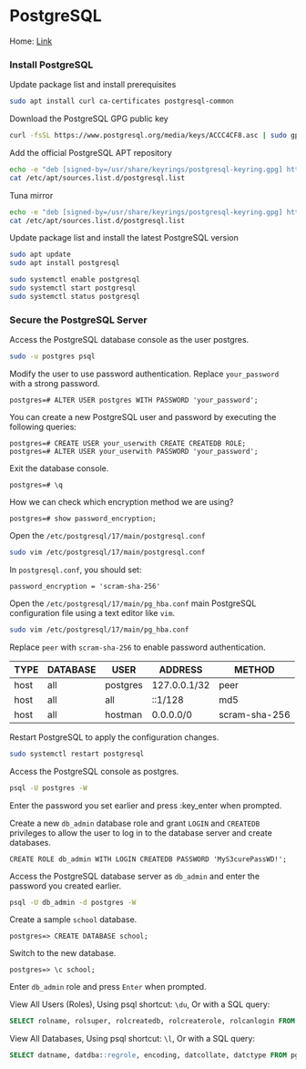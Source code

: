 # PostgreSQL         
Home: [Link](https://www.postgresql.org/)                   
### Install PostgreSQL       
Update package list and install prerequisites            
```sh
sudo apt install curl ca-certificates postgresql-common
```
Download the PostgreSQL GPG public key              
```sh
curl -fsSL https://www.postgresql.org/media/keys/ACCC4CF8.asc | sudo gpg --dearmor -o /usr/share/keyrings/postgresql-keyring.gpg
```
Add the official PostgreSQL APT repository            
```sh
echo -e "deb [signed-by=/usr/share/keyrings/postgresql-keyring.gpg] https://apt.postgresql.org/pub/repos/apt $(lsb_release -sc)-pgdg main" | sudo tee /etc/apt/sources.list.d/postgresql.list
cat /etc/apt/sources.list.d/postgresql.list
```
Tuna mirror          
```sh
echo -e "deb [signed-by=/usr/share/keyrings/postgresql-keyring.gpg] https://mirrors.tuna.tsinghua.edu.cn/postgresql/repos/apt/ $(lsb_release -sc)-pgdg main" | sudo tee /etc/apt/sources.list.d/postgresql.list
cat /etc/apt/sources.list.d/postgresql.list
```
Update package list and install the latest PostgreSQL version        
```sh
sudo apt update
sudo apt install postgresql
```
```sh
sudo systemctl enable postgresql
sudo systemctl start postgresql
sudo systemctl status postgresql
```
### Secure the PostgreSQL Server           
Access the PostgreSQL database console as the user postgres.          
```sh
sudo -u postgres psql
```
Modify the user to use password authentication. Replace `your_password` with a strong password.         
```
postgres=# ALTER USER postgres WITH PASSWORD 'your_password';
```
You can create a new PostgreSQL user and password by executing the following queries:         
```
postgres=# CREATE USER your_userwith CREATE CREATEDB ROLE;
postgres=# ALTER USER your_userwith PASSWORD 'your_password';
```
Exit the database console.          
```
postgres=# \q
```
How we can check which encryption method we are using?         
```
postgres=# show password_encryption;
```
Open the `/etc/postgresql/17/main/postgresql.conf`         
```sh
sudo vim /etc/postgresql/17/main/postgresql.conf
```
In `postgresql.conf`, you should set:         
```
password_encryption = 'scram-sha-256'
```
Open the `/etc/postgresql/17/main/pg_hba.conf` main PostgreSQL configuration file using a text editor like `vim`.        
```sh
sudo vim /etc/postgresql/17/main/pg_hba.conf
```

Replace `peer` with `scram-sha-256` to enable password authentication.        

| TYPE | DATABASE | USER     | ADDRESS       | METHOD        |
| ---- | -------- | -------- | ------------- | ------------- |
| host | all      | postgres | 127.0.0.1/32  | peer          |
| host | all      | all      | ::1/128       | md5           |
| host | all      | hostman  | 0.0.0.0/0     | scram-sha-256 |

Restart PostgreSQL to apply the configuration changes.          
```sh
sudo systemctl restart postgresql
```
Access the PostgreSQL console as postgres.        
```sh
psql -U postgres -W
```
Enter the password you set earlier and press :key_enter when prompted.         

Create a new `db_admin` database role and grant `LOGIN` and `CREATEDB` privileges to allow the user to log in to the database server and create databases.           
```
CREATE ROLE db_admin WITH LOGIN CREATEDB PASSWORD 'MyS3curePassWD!';
```
Access the PostgreSQL database server as `db_admin` and enter the password you created earlier.         
```sh
psql -U db_admin -d postgres -W
```
Create a sample `school` database.          
```
postgres=> CREATE DATABASE school;
```
Switch to the new database.        
```
postgres=> \c school;           
```
Enter `db_admin` role and press `Enter` when prompted.         

View All Users (Roles), Using psql shortcut: `\du`, Or with a SQL query:           
```sql
SELECT rolname, rolsuper, rolcreatedb, rolcreaterole, rolcanlogin FROM pg_roles;
```
View All Databases, Using psql shortcut: `\l`, Or with a SQL query:      
```sql
SELECT datname, datdba::regrole, encoding, datcollate, datctype FROM pg_database WHERE datistemplate = false;
```
